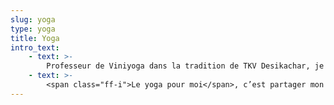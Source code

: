 ```yaml
---
slug: yoga
type: yoga
title: Yoga
intro_text:
    - text: >-
        Professeur de Viniyoga dans la tradition de TKV Desikachar, je propose une pratique authentique du yoga. Un yoga où l’essentiel est basé sur le  souffle, une respiration qui lie le corps et l’esprit. 
    - text: >-
        <span class="ff-i">Le yoga pour moi</span>, c’est partager mon regard sur la vie au quotidien sans prétention, s’offrir un certain recul, un peu de hauteur et ralentir.
---
```

